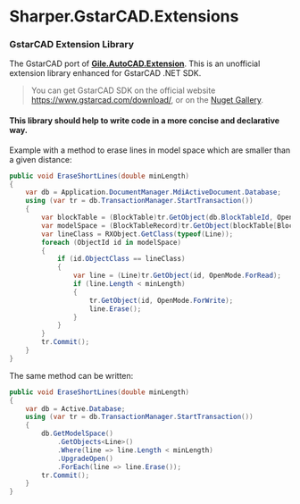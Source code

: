 # Sharper.GstarCAD.Extensions
### GstarCAD Extension Library
The GstarCAD port of **[Gile.AutoCAD.Extension](https://github.com/gileCAD/Gile.AutoCAD.Extension)**.
This is an unofficial extension library enhanced for GstarCAD .NET SDK.

> You can get GstarCAD SDK on the official website https://www.gstarcad.com/download/, or on the [Nuget Gallery](https://www.nuget.org/packages/GstarCADNET).

#### This library should help to write code in a more concise and declarative way.
Example with a method to erase lines in model space which are smaller than a given distance:
```csharp
public void EraseShortLines(double minLength)
{
    var db = Application.DocumentManager.MdiActiveDocument.Database;
    using (var tr = db.TransactionManager.StartTransaction())
    {
        var blockTable = (BlockTable)tr.GetObject(db.BlockTableId, OpenMode.ForRead);
        var modelSpace = (BlockTableRecord)tr.GetObject(blockTable[BlockTableRecord.ModelSpace], OpenMode.ForRead);
        var lineClass = RXObject.GetClass(typeof(Line));
        foreach (ObjectId id in modelSpace)
        {
            if (id.ObjectClass == lineClass)
            {
                var line = (Line)tr.GetObject(id, OpenMode.ForRead);
                if (line.Length < minLength)
                {
                    tr.GetObject(id, OpenMode.ForWrite);
                    line.Erase();
                }
            }
        }
        tr.Commit();
    }
}
```
The same method can be written:
```csharp
public void EraseShortLines(double minLength)
{
    var db = Active.Database;
    using (var tr = db.TransactionManager.StartTransaction())
    {
        db.GetModelSpace()
            .GetObjects<Line>()
            .Where(line => line.Length < minLength)
            .UpgradeOpen()
            .ForEach(line => line.Erase());
        tr.Commit();
    }
}
```
